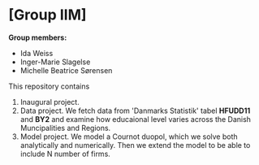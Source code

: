 # \[Group IIM\]

**Group members:**
- Ida Weiss
- Inger-Marie Slagelse
- Michelle Beatrice Sørensen

This repository contains  
1. Inaugural project. 
2. Data project. We fetch data from 'Danmarks Statistik' tabel **HFUDD11** and **BY2** and examine how educaional level varies across the Danish Muncipalities and Regions.
3. Model project. We model a Cournot duopol, which we solve both analytically and numerically. Then we extend the model to be able to include N number of firms.



